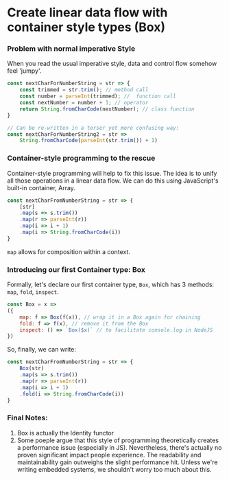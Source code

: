 # Create linear data flow with container style types (Box)

### Problem with normal imperative Style
When you read the usual imperative style, data and control flow somehow feel 'jumpy'.  
```javascript
const nextCharForNumberString = str => {
    const trimmed = str.trim(); // method call
    const number = parseInt(trimmed); //  function call
    const nextNumber = number + 1; // operator
    return String.fromCharCode(nextNumber); // class function
}

// Can be re-written in a terser yet more confusing way: 
const nextCharForNumberString2 = str => 
    String.fromCharCode(parseInt(str.trim()) + 1)

```

### Container-style programming to the rescue
Container-style programming will help to fix this issue. The idea is to unify all those operations in a linear data flow. We can do this using JavaScript's built-in container, Array. 

```javascript
const nextCharFromNumberString = str => {
    [str]
    .map(s => s.trim())
    .map(r => parseInt(r))
    .map(i => i + 1)
    .map(i => String.fromCharCode(i))
}
```
`map` allows for composition within a context.  

### Introducing our first Container type: Box
Formally, let's declare our first container type, `Box`, which has 3 methods: `map`, `fold`, `inspect`.   

```javascript
const Box = x => 
({
    map: f => Box(f(x)), // wrap it in a Box again for chaining
    fold: f => f(x), // remove it from the Box
    inspect: () => `Box($x)` // to facilitate console.log in NodeJS
})
```

So, finally, we can write: 

```javascript
const nextCharFromNumberString = str => {
    Box(str)
    .map(s => s.trim())
    .map(r => parseInt(r))
    .map(i => i + 1)
    .fold(i => String.fromCharCode(i))
}
```

### Final Notes:
1. Box is actually the Identity functor
2. Some poeple argue that this style of programming theoretically creates a performance issue (especially in JS). Nevertheless, there's actually no proven significant impact people experience. The readability and maintainability gain outweighs the slight performance hit. Unless we're writing embedded systems, we shouldn't worry too much about this. 